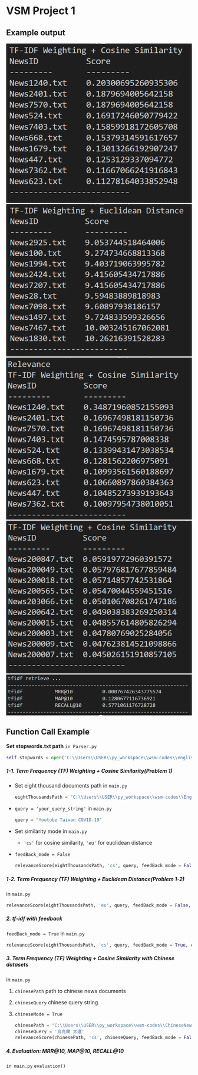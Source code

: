 # VSM Project 1

## Example output

![1-1 cosine similarity](1-1.png)
![1-2 euclidean distance](1-2.png)
![2 Relevance FeedBack](2.png)
![3 chinese + cosine similarity](3.png)
![4 evaluation](4.png)

## Function Call Example

**Set stopwords.txt path** ```in Parser.py```

```python
self.stopwords = open('C:\\Users\\USER\\py_workspace\\wsm-codes\\english.stop', 'r').read().split()
```

##### 1-1. Term Frequency (TF) Weighting + Cosine Similarity(Problem 1)

- Set eight thousand documents path in ```main.py```

    ```python
    eightThousandsPath = "C:\\Users\\USER\\py_workspace\\wsm-codes\\EnglishNews"
    ```

- ```query = 'your_query_string'``` in ```main.py```

    ```python
    query = "Youtube Taiwan COVID-19"
    ```

- Set similarity mode in ```main.py```
  - ```'cs'``` for cosine similarity, ```'eu'``` for euclidean distance

- ```feedBack_mode = False```

    ```python
    relevanceScore(eightThousandsPath, 'cs', query, feedBack_mode = False, chineseMode = False)
    ```

##### 1-2. Term Frequency (TF) Weighting + Euclidean Distance(Problem 1-2)

in ```main.py```

```python
relevanceScore(eightThousandsPath, 'eu', query, feedBack_mode = False, chineseMode = False)
 ```

##### 2. tf-idf with feedback

```feedBack_mode = True```  in  ```main.py```

```python
relevanceScore(eightThousandsPath, 'cs', query, feedBack_mode = True, chineseMode = False)
 ```

##### 3. Term Frequency (TF) Weighting + Cosine Similarity with Chinese datasets

in ```main.py```

1. ```chinesePath``` path to chinese news documents
2. ```chineseQuery``` chinese query string
3. ```chineseMode = True```

    ```python
    chinesePath = "C:\\Users\\USER\\py_workspace\\wsm-codes\\ChineseNews"
    chineseQuery = '烏克蘭 大選'
    relevanceScore(chinesePath, 'cs', chineseQuery, feedBack_mode = False, chineseMode = True)
    ```

##### 4. Evaluation: MRR@10, MAP@10, RECALL@10

```in main.py```
```evaluation()```
